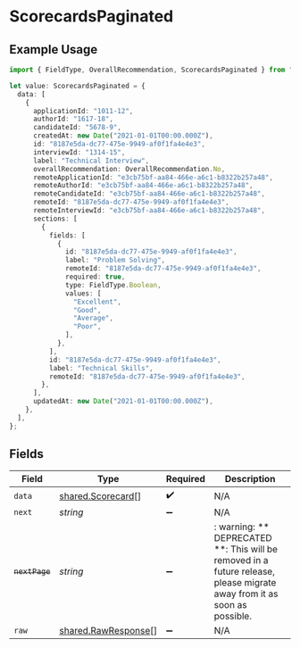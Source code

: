 # ScorecardsPaginated

## Example Usage

```typescript
import { FieldType, OverallRecommendation, ScorecardsPaginated } from "@stackone/stackone-client-ts/sdk/models/shared";

let value: ScorecardsPaginated = {
  data: [
    {
      applicationId: "1011-12",
      authorId: "1617-18",
      candidateId: "5678-9",
      createdAt: new Date("2021-01-01T00:00.000Z"),
      id: "8187e5da-dc77-475e-9949-af0f1fa4e4e3",
      interviewId: "1314-15",
      label: "Technical Interview",
      overallRecommendation: OverallRecommendation.No,
      remoteApplicationId: "e3cb75bf-aa84-466e-a6c1-b8322b257a48",
      remoteAuthorId: "e3cb75bf-aa84-466e-a6c1-b8322b257a48",
      remoteCandidateId: "e3cb75bf-aa84-466e-a6c1-b8322b257a48",
      remoteId: "8187e5da-dc77-475e-9949-af0f1fa4e4e3",
      remoteInterviewId: "e3cb75bf-aa84-466e-a6c1-b8322b257a48",
      sections: [
        {
          fields: [
            {
              id: "8187e5da-dc77-475e-9949-af0f1fa4e4e3",
              label: "Problem Solving",
              remoteId: "8187e5da-dc77-475e-9949-af0f1fa4e4e3",
              required: true,
              type: FieldType.Boolean,
              values: [
                "Excellent",
                "Good",
                "Average",
                "Poor",
              ],
            },
          ],
          id: "8187e5da-dc77-475e-9949-af0f1fa4e4e3",
          label: "Technical Skills",
          remoteId: "8187e5da-dc77-475e-9949-af0f1fa4e4e3",
        },
      ],
      updatedAt: new Date("2021-01-01T00:00.000Z"),
    },
  ],
};
```

## Fields

| Field                                                                                                                   | Type                                                                                                                    | Required                                                                                                                | Description                                                                                                             |
| ----------------------------------------------------------------------------------------------------------------------- | ----------------------------------------------------------------------------------------------------------------------- | ----------------------------------------------------------------------------------------------------------------------- | ----------------------------------------------------------------------------------------------------------------------- |
| `data`                                                                                                                  | [shared.Scorecard](../../../sdk/models/shared/scorecard.md)[]                                                           | :heavy_check_mark:                                                                                                      | N/A                                                                                                                     |
| `next`                                                                                                                  | *string*                                                                                                                | :heavy_minus_sign:                                                                                                      | N/A                                                                                                                     |
| ~~`nextPage`~~                                                                                                          | *string*                                                                                                                | :heavy_minus_sign:                                                                                                      | : warning: ** DEPRECATED **: This will be removed in a future release, please migrate away from it as soon as possible. |
| `raw`                                                                                                                   | [shared.RawResponse](../../../sdk/models/shared/rawresponse.md)[]                                                       | :heavy_minus_sign:                                                                                                      | N/A                                                                                                                     |